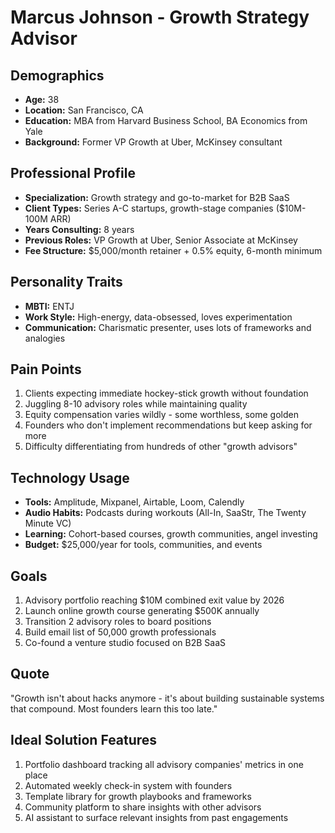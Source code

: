 # Marcus Johnson - Growth Strategy Advisor

## Demographics
- **Age:** 38
- **Location:** San Francisco, CA
- **Education:** MBA from Harvard Business School, BA Economics from Yale
- **Background:** Former VP Growth at Uber, McKinsey consultant

## Professional Profile
- **Specialization:** Growth strategy and go-to-market for B2B SaaS
- **Client Types:** Series A-C startups, growth-stage companies ($10M-100M ARR)
- **Years Consulting:** 8 years
- **Previous Roles:** VP Growth at Uber, Senior Associate at McKinsey
- **Fee Structure:** $5,000/month retainer + 0.5% equity, 6-month minimum

## Personality Traits
- **MBTI:** ENTJ
- **Work Style:** High-energy, data-obsessed, loves experimentation
- **Communication:** Charismatic presenter, uses lots of frameworks and analogies

## Pain Points
1. Clients expecting immediate hockey-stick growth without foundation
2. Juggling 8-10 advisory roles while maintaining quality
3. Equity compensation varies wildly - some worthless, some golden
4. Founders who don't implement recommendations but keep asking for more
5. Difficulty differentiating from hundreds of other "growth advisors"

## Technology Usage
- **Tools:** Amplitude, Mixpanel, Airtable, Loom, Calendly
- **Audio Habits:** Podcasts during workouts (All-In, SaaStr, The Twenty Minute VC)
- **Learning:** Cohort-based courses, growth communities, angel investing
- **Budget:** $25,000/year for tools, communities, and events

## Goals
1. Advisory portfolio reaching $10M combined exit value by 2026
2. Launch online growth course generating $500K annually
3. Transition 2 advisory roles to board positions
4. Build email list of 50,000 growth professionals
5. Co-found a venture studio focused on B2B SaaS

## Quote
"Growth isn't about hacks anymore - it's about building sustainable systems that compound. Most founders learn this too late."

## Ideal Solution Features
1. Portfolio dashboard tracking all advisory companies' metrics in one place
2. Automated weekly check-in system with founders
3. Template library for growth playbooks and frameworks
4. Community platform to share insights with other advisors
5. AI assistant to surface relevant insights from past engagements